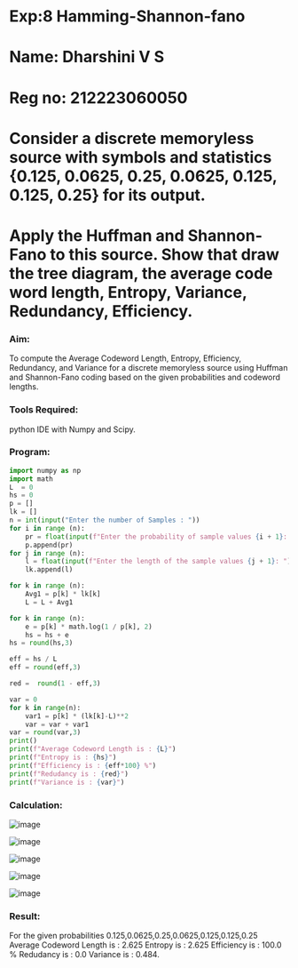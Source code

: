 # Exp:8 Hamming-Shannon-fano
# Name: Dharshini V S
# Reg no: 212223060050
# Consider a discrete memoryless source with symbols and statistics {0.125, 0.0625, 0.25, 0.0625, 0.125, 0.125, 0.25} for its output.
# Apply the Huffman and Shannon-Fano to this source. Show that draw the tree diagram, the average code word length, Entropy, Variance, Redundancy, Efficiency.

### Aim:

To compute the Average Codeword Length, Entropy, Efficiency, Redundancy, and Variance for a discrete memoryless source using Huffman and Shannon-Fano coding based on the given probabilities and codeword lengths.

### Tools Required:

python IDE with Numpy and Scipy.

### Program:
```python
import numpy as np
import math 
L  = 0
hs = 0
p = []
lk = []
n = int(input("Enter the number of Samples : "))
for i in range (n): 
    pr = float(input(f"Enter the probability of sample values {i + 1}: "))  
    p.append(pr)
for j in range (n): 
    l = float(input(f"Enter the length of the sample values {j + 1}: "))  
    lk.append(l)

for k in range (n):
    Avg1 = p[k] * lk[k]
    L = L + Avg1

for k in range (n):
    e = p[k] * math.log(1 / p[k], 2)
    hs = hs + e
hs = round(hs,3)

eff = hs / L
eff = round(eff,3)

red =  round(1 - eff,3) 

var = 0
for k in range(n):
    var1 = p[k] * (lk[k]-L)**2
    var = var + var1
var = round(var,3)
print()
print(f"Average Codeword Length is : {L}")
print(f"Entropy is : {hs}")
print(f"Efficiency is : {eff*100} %")
print(f"Redudancy is : {red}")
print(f"Variance is : {var}")
```
### Calculation:

![image](https://github.com/user-attachments/assets/f5c5c469-56c2-4eef-9712-d35cc252c783)

![image](https://github.com/user-attachments/assets/9697b5b4-91b6-4e32-b941-bfc661eb4be6)

![image](https://github.com/user-attachments/assets/577d325c-47dd-4ba4-b829-860ee4120e2c)

![image](https://github.com/user-attachments/assets/2c2c3146-5dea-4d5c-a335-f44b2aca0660)

![image](https://github.com/user-attachments/assets/6a040e00-cd14-4f8b-9777-3a73c1870702)

### Result:
For the given probabilities 0.125,0.0625,0.25,0.0625,0.125,0.125,0.25 Average Codeword Length is : 2.625 Entropy is : 2.625 Efficiency is : 100.0 % Redudancy is : 0.0 Variance is : 0.484.






